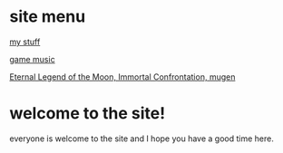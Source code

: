 # site menu

[my stuff](https://azurejoga.github.io/-inglish-minhas-coisas)


[game music](https://azurejoga.github.io/songs)




[Eternal Legend of the Moon, Immortal Confrontation,
mugen](https://azurejoga.github.io/etlm1)

# welcome to the site!

everyone is welcome to the site and I hope you have a good time here.